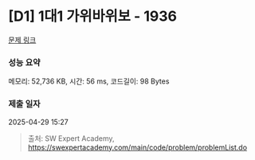 # [D1] 1대1 가위바위보 - 1936 

[문제 링크](https://swexpertacademy.com/main/code/problem/problemDetail.do?contestProbId=AV5PjKXKALcDFAUq) 

### 성능 요약

메모리: 52,736 KB, 시간: 56 ms, 코드길이: 98 Bytes

### 제출 일자

2025-04-29 15:27



> 출처: SW Expert Academy, https://swexpertacademy.com/main/code/problem/problemList.do